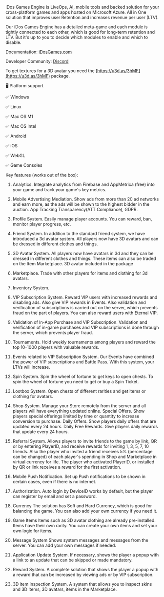 iDos Games Engine is LiveOps, AI, mobile tools and backed solution for your cross-platform games and apps hosted on Microsoft Azure. All in One solution that improves user Retention and increases revenue per user (LTV).

Our iDos Games Engine has a detailed meta-game and each module is tightly connected to each other, which is good for long-term retention and LTV. But it's up to you to decide which modules to enable and which to disable.

Documentation: [iDosGames.com](https://idosgames.com/)

Developer Community: [Discord](https://discord.gg/CHshHYE6j6)

To get textures for a 3D avatar you need the [https://u3d.as/3hMF](https://u3d.as/3hMF) package.

🖥️ Platform support

✅ Windows

✅ Linux

✅ Mac OS M1

✅ Mac OS Intel

✅ Android

✅ iOS

✅ WebGL

✅ Game Consoles

Key features (works out of the box):

1. Analytics.
Integrate analytics from Firebase and AppMetrica (free) into your game and track your game's key metrics.

2. Mobile Advertising Mediation.
Show ads from more than 20 ad networks and earn more, as the ads will be shown to the highest bidder in the auction. App Tracking Transparency(ATT Compliance), GDPR.

3. Profile System.
Easily manage player accounts. You can reward, ban, monitor player progress, etc.

4. Friend System.
In addition to the standard friend system, we have introduced a 3d avatar system. All players now have 3D avatars and can be dressed in different clothes and things.

5. 3D Avatar System.
All players now have avatars in 3d and they can be dressed in different clothes and things. These items can also be traded on the Item Marketplace. 3D avatar included in the package

6. Marketplace.
Trade with other players for items and clothing for 3d avatars.

7. Inventory System.

8. VIP Subscription System.
Reward VIP users with increased rewards and disabling ads. Also give VIP rewards in Events. Also validation and verification of subscriptions is carried out on the server, which prevents fraud on the part of players. You can also reward users with Eternal VIP.

9. Validation of In-App Purchase and VIP Subscription.
Validation and verification of in-game purchases and VIP subscriptions is done through the server, which prevents player fraud.

10. Tournaments.
Hold weekly tournaments among players and reward the top 10-1000 players with valuable rewards.

11. Events related to VIP Subscription System.
Our Events have combined the power of VIP subscriptions and Battle Pass. With this system, your LTVs will increase.

12. Spin System.
Spin the wheel of fortune to get keys to open chests. To spin the wheel of fortune you need to get or buy a Spin Ticket.

13. Lootbox System.
Open chests of different rarities and get items or clothing for avatars.

14. Shop System.
Manage your Store remotely from the server and all players will have everything updated online.
Special Offers. Show players special offerings limited by time or quantity to increase conversion to purchase.
Daily Offers. Show players daily offers that are updated every 24 hours.
Daily Free Rewards. Give players daily rewards that update every 24 hours.

15. Referral System.
Allows players to invite friends to the game by link, QR or by entering PlayerID, and receive rewards for inviting 1, 3, 5, 7, 10 friends. Also the player who invited a friend receives 5% (percentage can be changed) of each player's spending in Shop and Marketplace in virtual currency for life. The player who activated PlayerID, or installed by QR or link receives a reward for the first activation.

16. Mobile Push Notification.
Set up Push notifications to be shown in certain cases, even if there is no internet.

17. Authorization.
Auto login by DeviceID works by default, but the player can register by email and set a password.

18. Currency
The solution has Soft and Hard Currency, which is good for balancing the game.
You can also add your own currency if you need it.

19. Game Items
Items such as 3D avatar clothing are already pre-installed. Items have their own rarity. You can create your own items and set your own logic for items.

20. Message System
Shows system messages and messages from the server. You can add your own messages if needed.

21. Application Update System.
If necessary, shows the player a popup with a link to an update that can be skipped or made mandatory.

22. Reward System.
A complete solution that shows the player a popup with a reward that can be increased by viewing ads or by VIP subscription.

23. 3D item inspection System.
A system that allows you to inspect skins and 3D items, 3D avatars, items in the Marketplace.
